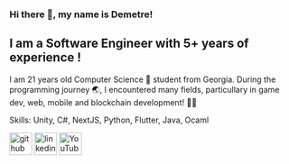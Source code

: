 ### Hi there 👋, my name is Demetre!
## I am a **Software Engineer with 5+ years of experience** !

I am 21 years old  Computer Science 🥼 student from Georgia. During the programming journey 🌏, I encountered many fields, particullary in game dev, web, mobile and blockchain development! 👨‍💻

Skills: Unity, C#, NextJS, Python, Flutter, Java, Ocaml


[<img src='https://cdn.jsdelivr.net/npm/simple-icons@3.0.1/icons/github.svg' alt='github' height='40'>](https://github.com/DemetreShonia)  [<img src='https://upload.wikimedia.org/wikipedia/commons/c/ca/LinkedIn_logo_initials.png' alt='linkedin' height='40'>](https://www.linkedin.com/in/https://www.linkedin.com/in/demetre-shonia-958663228//)  [<img src='https://encrypted-tbn0.gstatic.com/images?q=tbn:ANd9GcT_4N37TIgWC_QLpspNwGddZH8DhzljeYMFnA&s' alt='YouTube' height='40'>](https://www.youtube.com/channel/https://www.youtube.com/c/shonia)  

